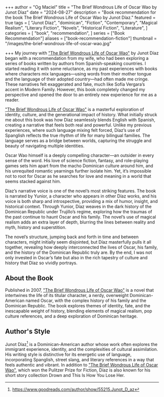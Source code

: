 +++
author = "Og Maciel"
title = "The Brief Wondrous Life of Oscar Wao by Junot Díaz"
date = "2024-08-27"
description = "Book recommendation for the book The Brief Wondrous Life of Oscar Wao by Junot Díaz."
featured = true
tags = [
    "Junot Díaz",
    "dominican",
    "Fiction",
    "Contemporary",
    "Magical Realism",
    "Literary Fiction",
    "Novels",
    "Historical Fiction",
    "Literature",
]
categories = [
    "book",
    "recommendation",
]
series = ["Book Recommendation"]
aliases = ["book-recommendation-fiction"]
thumbnail = "/images/the-brief-wondrous-life-of-oscar-wao.jpg"

+++
My journey with <a href="https://amzn.to/3YCxFov" rel="nofollow" target="_blank">"The Brief Wondrous Life of Oscar Wao"</a> by Junot Díaz began with a recommendation from my wife, who had been exploring a series of books written by authors from Spanish-speaking countries. I started reading it with some reluctance, as my past experiences with books where characters mix languages—using words from their mother tongue and the language of their adopted country—had often made me cringe. These narratives felt exaggerated and fake, much like Sofía Vergara’s accent in Modern Family. However, this book completely changed my perspective and opened the door to an entirely new experience for me as a reader.

<a href="https://amzn.to/3YCxFov" rel="nofollow" target="_blank">"The Brief Wondrous Life of Oscar Wao"</a> is a masterful exploration of identity, culture, and the generational impact of history. What initially struck me about this book was how Díaz seamlessly blends English with Spanish, creating a narrative that feels both real and powerful. Unlike my previous experiences, where such language mixing felt forced, Díaz’s use of Spanglish reflects the true rhythm of life for many bilingual families. The language serves as a bridge between worlds, capturing the struggle and beauty of navigating multiple identities.

Oscar Wao himself is a deeply compelling character—an outsider in every sense of the word. His love of science fiction, fantasy, and role-playing games sets him apart from the macho Dominican culture around him, and his unrequited romantic yearnings further isolate him. Yet, it’s impossible not to root for Oscar as he searches for love and meaning in a world that seems stacked against him.

Díaz’s narrative voice is one of the novel’s most striking features. The book is narrated by Yunior, a character who appears in other Díaz works, and his voice is both sharp and introspective, providing a mix of humor, insight, and historical context. Through Yunior, Díaz weaves in the dark history of the Dominican Republic under Trujillo’s regime, exploring how the traumas of the past continue to haunt Oscar and his family. The novel’s use of magical realism adds an extra layer of depth, blurring the lines between reality and myth, history and superstition.

The novel’s structure, jumping back and forth in time and between characters, might initially seem disjointed, but Díaz masterfully pulls it all together, revealing how deeply interconnected the lives of Oscar, his family, and the history of the Dominican Republic truly are. By the end, I was not only invested in Oscar’s fate but also in the rich tapestry of culture and history that Díaz so vividly portrays.

## About the Book

Published in 2007, <a href="https://amzn.to/3YCxFov" rel="nofollow" target="_blank">"The Brief Wondrous Life of Oscar Wao"</a> is a novel that intertwines the life of its titular character, a nerdy, overweight Dominican-American named Oscar, with the complex history of his family and the Dominican Republic. The book explores themes of identity, fate, and the inescapable weight of history, blending elements of magical realism, pop culture references, and a deep exploration of Dominican heritage.

## Author's Style

Junot Díaz[^1] is a Dominican-American author whose work often explores the immigrant experience, identity, and the complexities of cultural assimilation. His writing style is distinctive for its energetic use of language, incorporating Spanglish, street slang, and literary references in a way that feels authentic and vibrant. In addition to <a href="https://amzn.to/3YCxFov" rel="nofollow" target="_blank">"The Brief Wondrous Life of Oscar Wao"</a>, which won the Pulitzer Prize for Fiction, Díaz is also known for his short story collection Drown and This Is How You Lose Her.

[^1]: https://www.goodreads.com/author/show/55215.Junot_D_az
